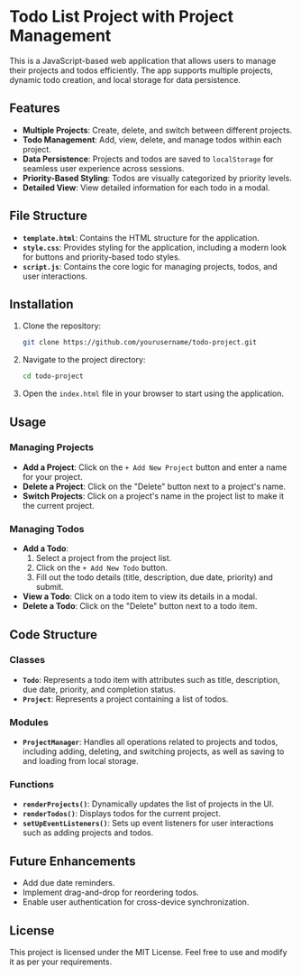# Todo List Project with Project Management

This is a JavaScript-based web application that allows users to manage their projects and todos efficiently. The app supports multiple projects, dynamic todo creation, and local storage for data persistence.

## Features

- **Multiple Projects**: Create, delete, and switch between different projects.
- **Todo Management**: Add, view, delete, and manage todos within each project.
- **Data Persistence**: Projects and todos are saved to `localStorage` for seamless user experience across sessions.
- **Priority-Based Styling**: Todos are visually categorized by priority levels.
- **Detailed View**: View detailed information for each todo in a modal.

## File Structure

- **`template.html`**: Contains the HTML structure for the application.
- **`style.css`**: Provides styling for the application, including a modern look for buttons and priority-based todo styles.
- **`script.js`**: Contains the core logic for managing projects, todos, and user interactions.

## Installation

1. Clone the repository:
   ```bash
   git clone https://github.com/yourusername/todo-project.git
   ```

2. Navigate to the project directory:
   ```bash
   cd todo-project
   ```

3. Open the `index.html` file in your browser to start using the application.

## Usage

### Managing Projects

- **Add a Project**: Click on the `+ Add New Project` button and enter a name for your project.
- **Delete a Project**: Click on the "Delete" button next to a project's name.
- **Switch Projects**: Click on a project's name in the project list to make it the current project.

### Managing Todos

- **Add a Todo**:
  1. Select a project from the project list.
  2. Click on the `+ Add New Todo` button.
  3. Fill out the todo details (title, description, due date, priority) and submit.
- **View a Todo**: Click on a todo item to view its details in a modal.
- **Delete a Todo**: Click on the "Delete" button next to a todo item.

## Code Structure

### Classes

- **`Todo`**: Represents a todo item with attributes such as title, description, due date, priority, and completion status.
- **`Project`**: Represents a project containing a list of todos.

### Modules

- **`ProjectManager`**: Handles all operations related to projects and todos, including adding, deleting, and switching projects, as well as saving to and loading from local storage.

### Functions

- **`renderProjects()`**: Dynamically updates the list of projects in the UI.
- **`renderTodos()`**: Displays todos for the current project.
- **`setUpEventListeners()`**: Sets up event listeners for user interactions such as adding projects and todos.

## Future Enhancements

- Add due date reminders.
- Implement drag-and-drop for reordering todos.
- Enable user authentication for cross-device synchronization.

## License

This project is licensed under the MIT License. Feel free to use and modify it as per your requirements.

